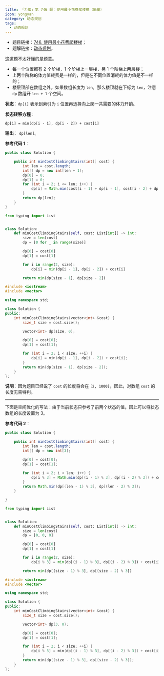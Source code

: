 ```yaml
---
title: 「力扣」第 746 题：使用最小花费爬楼梯（简单）
icon: yongyan
category: 动态规划
tags:
  - 动态规划
---
```



+ 题目链接：[746. 使用最小花费爬楼梯](https://leetcode-cn.com/problems/min-cost-climbing-stairs/)；
+ 题解链接：[动态规划](https://leetcode-cn.com/problems/min-cost-climbing-stairs/solution/dong-tai-gui-hua-by-liweiwei1419-3/)。


这道题不太好懂的是题意。

+ 每一个位置都有 2 个阶梯，1 个阶梯上一层楼，另 1 个阶梯上两层楼；
+ 上两个阶梯的体力值耗费是一样的，但是在不同位置消耗的体力值是不一样的；
+ 楼层顶部在数组之外。如果数组长度为 `len`，那么楼顶就在下标为 `len`，注意 `dp` 数组开 `len + 1` 个空间。 


**状态**：`dp[i]` 表示到索引为 `i` 位置再选择向上爬一共需要的体力开销。

**状态转移方程**：

```
dp[i] = min(dp[i - 1], dp[i - 2]) + cost[i]
```

**输出**： `dp[len]`。



**参考代码 1**：


```Java []
public class Solution {

    public int minCostClimbingStairs(int[] cost) {
        int len = cost.length;
        int[] dp = new int[len + 1];
        dp[0] = 0;
        dp[1] = 0;
        for (int i = 2; i <= len; i++) {
            dp[i] = Math.min(cost[i - 1] + dp[i - 1], cost[i - 2] + dp[i - 2]);
        }
        return dp[len];
    }
}
```
```Python []
from typing import List


class Solution:
    def minCostClimbingStairs(self, cost: List[int]) -> int:
        size = len(cost)
        dp = [0 for _ in range(size)]

        dp[0] = cost[0]
        dp[1] = cost[1]

        for i in range(2, size):
            dp[i] = min(dp[i - 1], dp[i - 2]) + cost[i]

        return min(dp[size - 1], dp[size - 2])
```
```C++ []
#include <iostream>
#include <vector>

using namespace std;

class Solution {
public:
    int minCostClimbingStairs(vector<int> &cost) {
        size_t size = cost.size();

        vector<int> dp(size, 0);

        dp[0] = cost[0];
        dp[1] = cost[1];

        for (int i = 2; i < size; ++i) {
            dp[i] = min(dp[i - 1], dp[i - 2]) + cost[i];
        }
        return min(dp[size - 1], dp[size - 2]);
    }
};
```

**说明**：因为题目已经说了 `cost` 的长度将会在 `[2, 1000]`，因此，对数组 `cost` 的长度无需特判。

---

下面是空间优化的写法：由于当前状态只参考了前两个状态的值，因此可以将状态数组的长度设置为 $3$。

**参考代码 2**：


```Java []
public class Solution {

    public int minCostClimbingStairs(int[] cost) {
        int len = cost.length;
        int[] dp = new int[3];

        dp[0] = cost[0];
        dp[1] = cost[1];

        for (int i = 2; i < len; i++) {
            dp[i % 3] = Math.min(dp[(i - 1) % 3], dp[(i - 2) % 3]) + cost[i];
        }
        return Math.min(dp[(len - 1) % 3], dp[(len - 2) % 3]);
    }

}
```
```Python []
from typing import List


class Solution:
    def minCostClimbingStairs(self, cost: List[int]) -> int:
        size = len(cost)
        dp = [0, 0, 0]

        dp[0] = cost[0]
        dp[1] = cost[1]

        for i in range(2, size):
            dp[i % 3] = min(dp[(i - 1) % 3], dp[(i - 2) % 3]) + cost[i]

        return min(dp[(size - 1) % 3], dp[(size - 2) % 3])
```
```C++ []
#include <iostream>
#include <vector>

using namespace std;

class Solution {
public:
    int minCostClimbingStairs(vector<int> &cost) {
        size_t size = cost.size();

        vector<int> dp(3, 0);

        dp[0] = cost[0];
        dp[1] = cost[1];

        for (int i = 2; i < size; ++i) {
            dp[i % 3] = min(dp[(i - 1) % 3], dp[(i - 2) % 3]) + cost[i];
        }
        return min(dp[(size - 1) % 3], dp[(size - 2) % 3]);
    }
};
```
